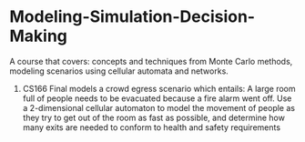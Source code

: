 # Modeling-Simulation-Decision-Making
A course that covers: concepts and techniques from Monte Carlo methods, modeling scenarios using cellular automata and networks.


1. CS166 Final models a crowd egress scenario which entails:
A large room full of people needs to be evacuated because a fire alarm
went off. Use a 2-dimensional cellular automaton to model the movement of people as they
try to get out of the room as fast as possible, and determine how many exits are needed to
conform to health and safety requirements
